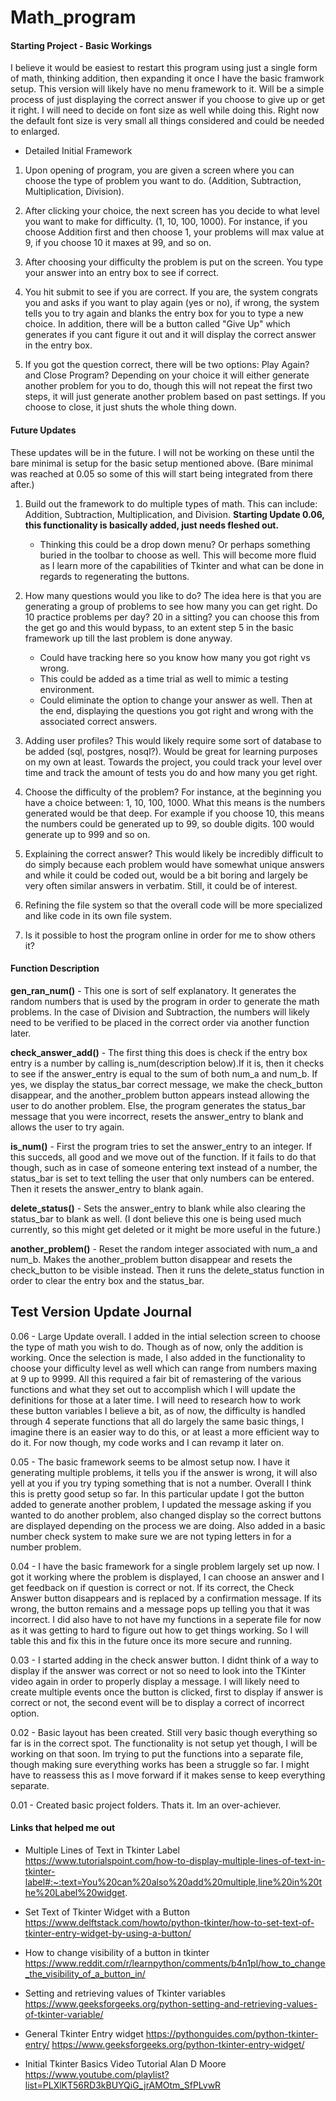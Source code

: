 # Math_program

#### Starting Project - Basic Workings
I believe it would be easiest to restart this program using just a single form of math, thinking addition, then expanding it once I have the basic framwork setup. This version will likely have no menu framework to it. Will be a simple process of just displaying the correct answer if you choose to give up or get it right. I will need to decide on font size as well while doing this. Right now the default font size is very small all things considered and could be needed to enlarged.

- Detailed Initial Framework
1. Upon opening of program, you are given a screen where you can choose the type of problem you want to do. (Addition, Subtraction, Multiplication, Division).

2. After clicking your choice, the next screen has you decide to what level you want to make for difficulty.     (1, 10, 100, 1000). For instance, if you choose Addition first and then choose 1, your problems will max value at 9, if you choose 10 it maxes at 99, and so on.

3. After choosing your difficulty the problem is put on the screen. You type your answer into an entry box to see if correct.

4. You hit submit to see if you are correct. If you are, the system congrats you and asks if you want to play again (yes or no), if wrong, the system tells you to try again and blanks the entry box for you to type a new choice. In addition, there will be a button called "Give Up" which generates if you cant figure it out and it will display the correct answer in the entry box.

5. If you got the question correct, there will be two options: Play Again? and Close Program? Depending on your choice it will either generate another problem for you to do, though this will not repeat the first two steps, it will just generate another problem based on past settings. If you choose to close, it just shuts the whole thing down.

#### Future Updates
These updates will be in the future. I will not be working on these until the bare minimal is setup for the basic setup mentioned above. (Bare minimal was reached at 0.05 so some of this will start being integrated from there after.)

1. Build out the framework to do multiple types of math. This can include: Addition, Subtraction, Multiplication, and Division. **Starting Update 0.06, this functionality is basically added, just needs fleshed out.** 
    - Thinking this could be a drop down menu? Or perhaps something buried in the toolbar to choose as well. This will become more fluid as I learn more of the capabilities of Tkinter and what can be done in regards to regenerating the buttons.

2. How many questions would you like to do? The idea here is that you are generating a group of problems to see how many you can get right. Do 10 practice problems per day? 20 in a sitting? you can choose this from the get go and this would bypass, to an extent step 5 in the basic framework up till the last problem is done anyway.
    - Could have tracking here so you know how many you got right vs wrong.
    - This could be added as a time trial as well to mimic a testing environment.
    - Could eliminate the option to change your answer as well. Then at the end, displaying the questions you got right and wrong with the associated correct answers.

3. Adding user profiles? This would likely require some sort of database to be added (sql, postgres, nosql?). Would be great for learning purposes on my own at least. Towards the project, you could track your level over time and track the amount of tests you do and how many you get right.

4. Choose the difficulty of the problem? For instance, at the beginning you have a choice between: 1, 10, 100, 1000. What this means is the numbers generated would be that deep. For example if you choose 10, this means the numbers could be generated up to 99, so double digits. 100 would generate up to 999 and so on.

5. Explaining the correct answer? This would likely be incredibly difficult to do simply because each problem would have somewhat unique answers and while it could be coded out, would be a bit boring and largely be very often similar answers in verbatim. Still, it could be of interest.

6. Refining the file system so that the overall code will be more specialized and like code in its own file system.

7. Is it possible to host the program online in order for me to show others it?



#### Function Description

<b>gen_ran_num()</b> - This one is sort of self explanatory. It generates the random numbers that is used by the program in order to generate the math problems. In the case of Division and Subtraction, the numbers will likely need to be verified to be placed in the correct order via another function later.

<b>check_answer_add()</b> - The first thing this does is check if the entry box entry is a number by calling is_num(description below).If it is, then it checks to see if the answer_entry is equal to the sum of both num_a and num_b. If yes, we display the status_bar correct message, we make the check_button disappear, and the another_problem button appears instead allowing the user to do another problem. Else, the program generates the status_bar message that you were incorrect, resets the answer_entry to blank and allows the user to try again.

<b>is_num()</b> - First the program tries to set the answer_entry to an integer. If this succeds, all good and we move out of the function. If it fails to do that though, such as in case of someone entering text instead of a number, the status_bar is set to text telling the user that only numbers can be entered. Then it resets the answer_entry to blank again.

<b>delete_status()</b> - Sets the answer_entry to blank while also clearing the status_bar to blank as well. (I dont believe this one is being used much currently, so this might get deleted or it might be more useful in the future.)

<b>another_problem()</b> - Reset the random integer associated with num_a and num_b. Makes the another_problem button disappear and resets the check_button to be visible instead. Then it runs the delete_status function in order to clear the entry box and the status_bar.


Test Version Update Journal
------------
0.06 - Large Update overall. I added in the intial selection screen to choose the type of math you wish to do. Though as of now, only the addition is working. Once the selection is made, I also added in the functionality to choose your difficulty level as well which can range from numbers maxing at 9 up to 9999. All this required a fair bit of remastering of the various functions and what they set out to accomplish which I will update the definitions for those at a later time. I will need to research how to work these button variables I believe a bit, as of now, the difficulty is handled through 4 seperate functions that all do largely the same basic things, I imagine there is an easier way to do this, or at least a more efficient way to do it. For now though, my code works and I can revamp it later on. 

0.05 - The basic framework seems to be almost setup now. I have it generating multiple problems, it tells you if the answer is wrong, it will also yell at you if you try typing something that is not a number. Overall I think this is pretty good setup so far. In this particular update I got the button added to generate another problem, I updated the message asking if you wanted to do another problem, also changed display so the correct buttons are displayed depending on the process we are doing. Also added in a basic number check system to make sure we are not typing letters in for a number problem.

0.04 - I have the basic framework for a single problem largely set up now. I got it working where the problem is displayed, I can choose an answer and I get feedback on if question is correct or not. If its correct, the Check Answer button disappears and is replaced by a confirmation message. If its wrong, the button remains and a message pops up telling you that it was incorrect. I did also have to not have my functions in a seperate file for now as it was getting to hard to figure out how to get things working. So I will table this and fix this in the future once its more secure and running. 

0.03 - I started adding in the check answer button. I didnt think of a way to display if the answer was correct or not so need to look into the TKinter video again in order to properly display a message. I will likely need to create multiple events once the button is clicked, first to display if answer is correct or not, the second event will be to display a correct of incorrect option.

0.02 - Basic layout has been created. Still very basic though everything so far is in the correct spot. The functionality is not setup yet though, I will be working on that soon. Im trying to put the functions into a separate file, though making sure everything works has been a struggle so far. I might have to reassess this as I move forward if it makes sense to keep everything separate.

0.01 - Created basic project folders. Thats it. Im an over-achiever.



#### Links that helped me out

- Multiple Lines of Text in Tkinter Label
https://www.tutorialspoint.com/how-to-display-multiple-lines-of-text-in-tkinter-label#:~:text=You%20can%20also%20add%20multiple,line%20in%20the%20Label%20widget.

- Set Text of Tkinter Widget with a Button
https://www.delftstack.com/howto/python-tkinter/how-to-set-text-of-tkinter-entry-widget-by-using-a-button/

- How to change visibility of a button in tkinter
https://www.reddit.com/r/learnpython/comments/b4n1pl/how_to_change_the_visibility_of_a_button_in/

- Setting and retrieving values of Tkinter variables
https://www.geeksforgeeks.org/python-setting-and-retrieving-values-of-tkinter-variable/

- General Tkinter Entry widget
https://pythonguides.com/python-tkinter-entry/
https://www.geeksforgeeks.org/python-tkinter-entry-widget/

- Initial Tkinter Basics Video Tutorial Alan D Moore
https://www.youtube.com/playlist?list=PLXlKT56RD3kBUYQiG_jrAMOtm_SfPLvwR


